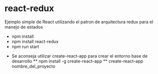 # react-redux
Ejemplo simple de React utilizando el patron de arquitectura redux para el manejo de estados

- npm install
- npm install react-redux
- npm run start

* Se aconseja utilizar create-react-app para crear el entorno base de desarrollo
** npm install -g create-react-app
** create-react-app nombre_del_proyecto
